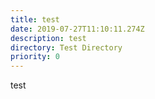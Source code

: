 ```yaml
---
title: test
date: 2019-07-27T11:10:11.274Z
description: test
directory: Test Directory
priority: 0
---
```

test
